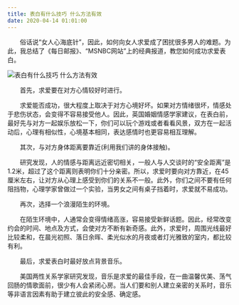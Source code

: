 ```yaml
---
title: 表白有什么技巧 什么方法有效
date: 2020-04-14 01:01:00
---
```




　　俗话说“女人心海底针”，因此，如何向女人求爱成了困扰很多男人的难题。为此，我总结了《每日邮报》、“MSNBC网站”上的经典报道，教您如何成功求爱表白。

![表白有什么技巧 什么方法有效](/img/2e9bb7681ea48399923f1424daead273.jpg)

　　首先，求爱要在对方心情较好时进行。

　　求爱能否成功，很大程度上取决于对方心境好坏。如果对方情绪很坏，情感处于悲伤状态，会变得不容易接受他人。因此，英国婚姻情感学家建议，在表白前，最好先与对方一起娱乐放松一下，你们可以玩个游戏或者看看风景，双方在一起活动后，心理有相似性，心境基本相同，表达感情时也更容易相互理解。

　　其次，与对方身体距离要靠近(利用我们讲的身体接触)。

　　研究发现，人的情感与距离远近密切相关，一般人与人交谈时的“安全距离”是1.2米，超过了这个距离则表明你们十分亲密。所以，求爱时要向对方靠近，在45厘米左右，让对方从心理上感受到你们的关系不一般。此外，你们之间不要有任何阻挡物，心理学家曾做过一个实验，当男女之间有桌子挡着时，求爱就不易成功。

　　再次，选择一个浪漫陌生的环境。

　　在陌生环境中，人通常会变得情绪高涨，容易接受新鲜话题。因此，经常改变约会的时间、地点及方式，会使对方不断有新奇感。此外，求爱时，周围光线最好比较柔和，在晨光初照、落日余晖、柔光似水的月夜或者灯光雅致的室内，都比较有利。

　　最后，求爱表白时最好放点背景音乐。

　　美国两性关系学家研究发现，音乐是求爱的最佳手段，在一曲温馨优美、荡气回肠的情歌面前，很少有人会紧闭心房。当人们要和别人建立亲密的关系时，音乐等非语言因素有助于建立彼此的安全感、确定感。